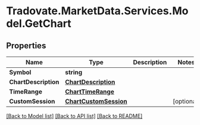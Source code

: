 # Tradovate.MarketData.Services.Model.GetChart
## Properties

Name | Type | Description | Notes
------------ | ------------- | ------------- | -------------
**Symbol** | **string** |  | 
**ChartDescription** | [**ChartDescription**](ChartDescription.md) |  | 
**TimeRange** | [**ChartTimeRange**](ChartTimeRange.md) |  | 
**CustomSession** | [**ChartCustomSession**](ChartCustomSession.md) |  | [optional] 

[[Back to Model list]](../README.md#documentation-for-models) [[Back to API list]](../README.md#documentation-for-api-endpoints) [[Back to README]](../README.md)


